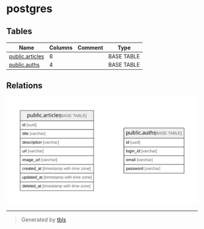 # postgres

## Tables

| Name | Columns | Comment | Type |
| ---- | ------- | ------- | ---- |
| [public.articles](public.articles.md) | 8 |  | BASE TABLE |
| [public.auths](public.auths.md) | 4 |  | BASE TABLE |

## Relations

![er](schema.svg)

---

> Generated by [tbls](https://github.com/k1LoW/tbls)
